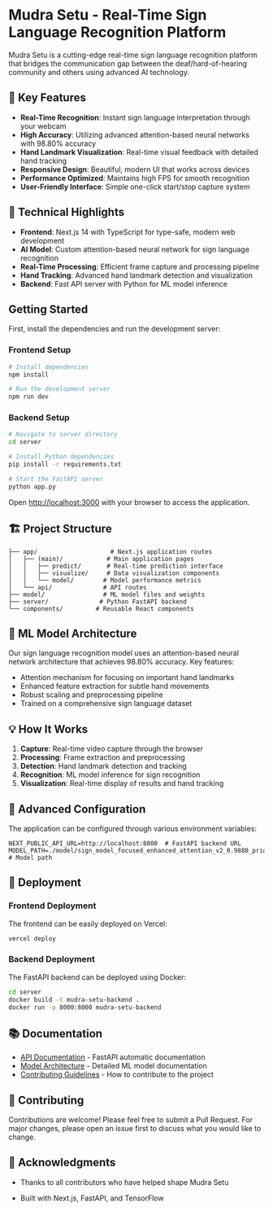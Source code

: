 # Mudra Setu - Real-Time Sign Language Recognition Platform


Mudra Setu is a cutting-edge real-time sign language recognition platform that bridges the communication gap between the deaf/hard-of-hearing community and others using advanced AI technology.

## 🌟 Key Features

- **Real-Time Recognition**: Instant sign language interpretation through your webcam
- **High Accuracy**: Utilizing advanced attention-based neural networks with 98.80% accuracy
- **Hand Landmark Visualization**: Real-time visual feedback with detailed hand tracking
- **Responsive Design**: Beautiful, modern UI that works across devices
- **Performance Optimized**: Maintains high FPS for smooth recognition
- **User-Friendly Interface**: Simple one-click start/stop capture system

## 🚀 Technical Highlights

- **Frontend**: Next.js 14 with TypeScript for type-safe, modern web development
- **AI Model**: Custom attention-based neural network for sign language recognition
- **Real-Time Processing**: Efficient frame capture and processing pipeline
- **Hand Tracking**: Advanced hand landmark detection and visualization
- **Backend**: Fast API server with Python for ML model inference

## Getting Started

First, install the dependencies and run the development server:

### Frontend Setup

```bash
# Install dependencies
npm install

# Run the development server
npm run dev
```

### Backend Setup

```bash
# Navigate to server directory
cd server

# Install Python dependencies
pip install -r requirements.txt

# Start the FastAPI server
python app.py
```

Open [http://localhost:3000](http://localhost:3000) with your browser to access the application.

## 🏗️ Project Structure

```
├── app/                    # Next.js application routes
│   ├── (main)/            # Main application pages
│   │   ├── predict/       # Real-time prediction interface
│   │   ├── visualize/     # Data visualization components
│   │   └── model/        # Model performance metrics
│   └── api/              # API routes
├── model/                # ML model files and weights
├── server/              # Python FastAPI backend
└── components/         # Reusable React components
```

## 🤖 ML Model Architecture

Our sign language recognition model uses an attention-based neural network architecture that achieves 98.80% accuracy. Key features:

- Attention mechanism for focusing on important hand landmarks
- Enhanced feature extraction for subtle hand movements
- Robust scaling and preprocessing pipeline
- Trained on a comprehensive sign language dataset

## 💡 How It Works

1. **Capture**: Real-time video capture through the browser
2. **Processing**: Frame extraction and preprocessing
3. **Detection**: Hand landmark detection and tracking
4. **Recognition**: ML model inference for sign recognition
5. **Visualization**: Real-time display of results and hand tracking

## 🔧 Advanced Configuration

The application can be configured through various environment variables:

```env
NEXT_PUBLIC_API_URL=http://localhost:8000  # FastAPI backend URL
MODEL_PATH=./model/sign_model_focused_enhanced_attention_v2_0.9880_prior1  # Model path
```

## 🚀 Deployment

### Frontend Deployment

The frontend can be easily deployed on Vercel:

```bash
vercel deploy
```

### Backend Deployment

The FastAPI backend can be deployed using Docker:

```bash
cd server
docker build -t mudra-setu-backend .
docker run -p 8000:8000 mudra-setu-backend
```

## 📚 Documentation

- [API Documentation](http://localhost:8000/docs) - FastAPI automatic documentation
- [Model Architecture](./model/README.md) - Detailed ML model documentation
- [Contributing Guidelines](./CONTRIBUTING.md) - How to contribute to the project

## 🤝 Contributing

Contributions are welcome! Please feel free to submit a Pull Request. For major changes, please open an issue first to discuss what you would like to change.


## 🙏 Acknowledgments

- Thanks to all contributors who have helped shape Mudra Setu

- Built with Next.js, FastAPI, and TensorFlow
